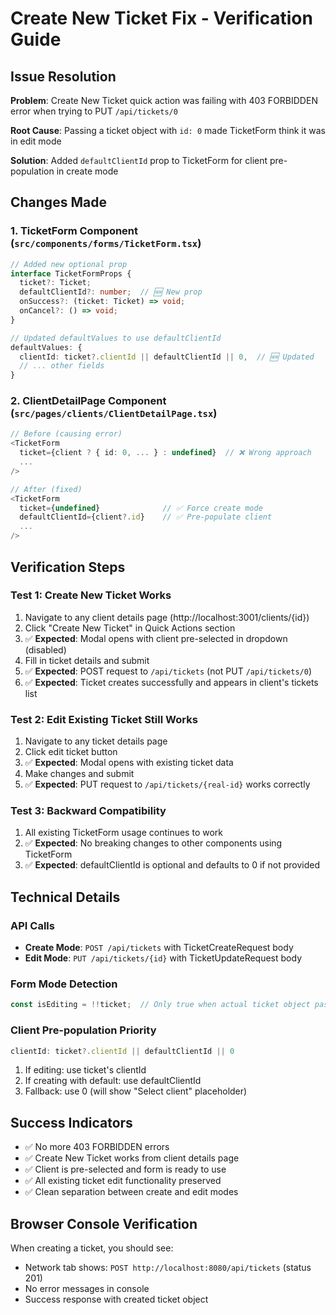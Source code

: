 # Create New Ticket Fix - Verification Guide

## Issue Resolution
**Problem**: Create New Ticket quick action was failing with 403 FORBIDDEN error when trying to PUT `/api/tickets/0`

**Root Cause**: Passing a ticket object with `id: 0` made TicketForm think it was in edit mode

**Solution**: Added `defaultClientId` prop to TicketForm for client pre-population in create mode

## Changes Made

### 1. TicketForm Component (`src/components/forms/TicketForm.tsx`)
```typescript
// Added new optional prop
interface TicketFormProps {
  ticket?: Ticket;
  defaultClientId?: number;  // 🆕 New prop
  onSuccess?: (ticket: Ticket) => void;
  onCancel?: () => void;
}

// Updated defaultValues to use defaultClientId
defaultValues: {
  clientId: ticket?.clientId || defaultClientId || 0,  // 🆕 Updated
  // ... other fields
}
```

### 2. ClientDetailPage Component (`src/pages/clients/ClientDetailPage.tsx`)
```typescript
// Before (causing error)
<TicketForm
  ticket={client ? { id: 0, ... } : undefined}  // ❌ Wrong approach
  ...
/>

// After (fixed)
<TicketForm
  ticket={undefined}              // ✅ Force create mode
  defaultClientId={client?.id}    // ✅ Pre-populate client
  ...
/>
```

## Verification Steps

### Test 1: Create New Ticket Works
1. Navigate to any client details page (http://localhost:3001/clients/{id})
2. Click "Create New Ticket" in Quick Actions section
3. ✅ **Expected**: Modal opens with client pre-selected in dropdown (disabled)
4. Fill in ticket details and submit
5. ✅ **Expected**: POST request to `/api/tickets` (not PUT `/api/tickets/0`)
6. ✅ **Expected**: Ticket creates successfully and appears in client's tickets list

### Test 2: Edit Existing Ticket Still Works  
1. Navigate to any ticket details page
2. Click edit ticket button
3. ✅ **Expected**: Modal opens with existing ticket data
4. Make changes and submit
5. ✅ **Expected**: PUT request to `/api/tickets/{real-id}` works correctly

### Test 3: Backward Compatibility
1. All existing TicketForm usage continues to work
2. ✅ **Expected**: No breaking changes to other components using TicketForm
3. ✅ **Expected**: defaultClientId is optional and defaults to 0 if not provided

## Technical Details

### API Calls
- **Create Mode**: `POST /api/tickets` with TicketCreateRequest body
- **Edit Mode**: `PUT /api/tickets/{id}` with TicketUpdateRequest body

### Form Mode Detection
```typescript
const isEditing = !!ticket;  // Only true when actual ticket object passed
```

### Client Pre-population Priority
```typescript
clientId: ticket?.clientId || defaultClientId || 0
```
1. If editing: use ticket's clientId
2. If creating with default: use defaultClientId  
3. Fallback: use 0 (will show "Select client" placeholder)

## Success Indicators
- ✅ No more 403 FORBIDDEN errors
- ✅ Create New Ticket works from client details page
- ✅ Client is pre-selected and form is ready to use
- ✅ All existing ticket edit functionality preserved
- ✅ Clean separation between create and edit modes

## Browser Console Verification
When creating a ticket, you should see:
- Network tab shows: `POST http://localhost:8080/api/tickets` (status 201)
- No error messages in console
- Success response with created ticket object